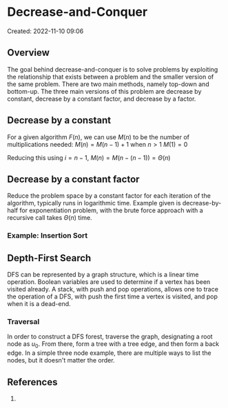 # Decrease-and-Conquer
Created: 2022-11-10 09:06

## Overview
The goal behind decrease-and-conquer is to solve problems by exploiting the relationship that exists between a problem and the smaller version of the same problem. There are two main methods, namely top-down and bottom-up. The three main versions of this problem are decrease by constant, decrease by a constant factor, and decrease by a factor. 

## Decrease by a constant
For a given algorithm $F(n)$, we can use $M(n)$ to be the number of multiplications needed:
$M(n) = M(n-1) + 1$ when $n > 1$
$M(1) = 0$

Reducing this using $i = n - 1$, $M(n) = M(n - (n - 1)) = \Theta(n)$ 

## Decrease by a constant factor
Reduce the problem space by a constant factor for each iteration of the algorithm, typically runs in logarithmic time. Example given is decrease-by-half for exponentiation problem, with the brute force approach with a recursive call takes $\Theta(n)$ time.

### Example: Insertion Sort


## Depth-First Search
DFS can be represented by a graph structure, which is a linear time operation. Boolean variables are used to determine if a vertex has been visited already. A stack, with push and pop operations, allows one to trace the operation of a DFS, with push the first time a vertex is visited, and pop when it is a dead-end. 

### Traversal
In order to construct a DFS forest, traverse the graph, designating a root node as $u_0$. From there, form a tree with a tree edge, and then form a back edge. In a simple three node example, there are multiple ways to list the nodes, but it doesn't matter the order.


## References
1. 